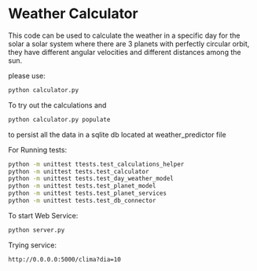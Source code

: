 # Weather Calculator

This code can be used to calculate the weather in a specific day for the solar a solar system where there are 3 planets with perfectly circular orbit, they have different angular velocities and different distances among the sun.

please use: 
```sh
python calculator.py
```
To try out the calculations and
```sh
python calculator.py populate
```
to persist all the data in a sqlite db located at weather_predictor file


For Running tests:
```sh
python -m unittest ttests.test_calculations_helper
python -m unittest tests.test_calculator
python -m unittest tests.test_day_weather_model
python -m unittest tests.test_planet_model
python -m unittest tests.test_planet_services
python -m unittest tests.test_db_connector
```

To start Web Service:
```sh
python server.py
```

Trying service:
```sh
http://0.0.0.0:5000/clima?dia=10
```
